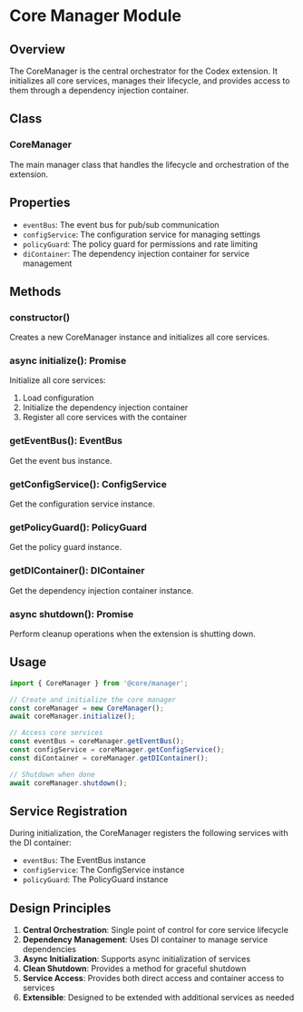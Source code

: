 # Core Manager Module

## Overview

The CoreManager is the central orchestrator for the Codex extension. It initializes all core services, manages their lifecycle, and provides access to them through a dependency injection container.

## Class

### CoreManager

The main manager class that handles the lifecycle and orchestration of the extension.

## Properties

- `eventBus`: The event bus for pub/sub communication
- `configService`: The configuration service for managing settings
- `policyGuard`: The policy guard for permissions and rate limiting
- `diContainer`: The dependency injection container for service management

## Methods

### constructor()

Creates a new CoreManager instance and initializes all core services.

### async initialize(): Promise<void>

Initialize all core services:
1. Load configuration
2. Initialize the dependency injection container
3. Register all core services with the container

### getEventBus(): EventBus

Get the event bus instance.

### getConfigService(): ConfigService

Get the configuration service instance.

### getPolicyGuard(): PolicyGuard

Get the policy guard instance.

### getDIContainer(): DIContainer

Get the dependency injection container instance.

### async shutdown(): Promise<void>

Perform cleanup operations when the extension is shutting down.

## Usage

```typescript
import { CoreManager } from '@core/manager';

// Create and initialize the core manager
const coreManager = new CoreManager();
await coreManager.initialize();

// Access core services
const eventBus = coreManager.getEventBus();
const configService = coreManager.getConfigService();
const diContainer = coreManager.getDIContainer();

// Shutdown when done
await coreManager.shutdown();
```

## Service Registration

During initialization, the CoreManager registers the following services with the DI container:
- `eventBus`: The EventBus instance
- `configService`: The ConfigService instance
- `policyGuard`: The PolicyGuard instance

## Design Principles

1. **Central Orchestration**: Single point of control for core service lifecycle
2. **Dependency Management**: Uses DI container to manage service dependencies
3. **Async Initialization**: Supports async initialization of services
4. **Clean Shutdown**: Provides a method for graceful shutdown
5. **Service Access**: Provides both direct access and container access to services
6. **Extensible**: Designed to be extended with additional services as needed